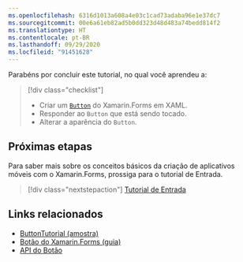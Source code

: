 ```yaml
---
ms.openlocfilehash: 6316d1013a608a4e03c1cad73adaba96e1e37dc7
ms.sourcegitcommit: 00e6a61eb82ad5b0dd323d48d483a74bedd814f2
ms.translationtype: HT
ms.contentlocale: pt-BR
ms.lasthandoff: 09/29/2020
ms.locfileid: "91451628"
---
```

Parabéns por concluir este tutorial, no qual você aprendeu a:

> [!div class="checklist"]
>
> - Criar um [`Button`](xref:Xamarin.Forms.Button) do Xamarin.Forms em XAML.
> - Responder ao `Button` que está sendo tocado.
> - Alterar a aparência do `Button`.

## <a name="next-steps"></a>Próximas etapas

Para saber mais sobre os conceitos básicos da criação de aplicativos móveis com o Xamarin.Forms, prossiga para o tutorial de Entrada.

> [!div class="nextstepaction"]
> [Tutorial de Entrada](~/get-started/tutorials/entry/index.yml)

## <a name="related-links"></a>Links relacionados

- [ButtonTutorial (amostra)](/samples/xamarin/xamarin-forms-samples/getstarted-tutorials-buttontutorial/)
- [Botão do Xamarin.Forms (guia)](~/xamarin-forms/user-interface/button.md)
- [API do Botão](xref:Xamarin.Forms.Button)